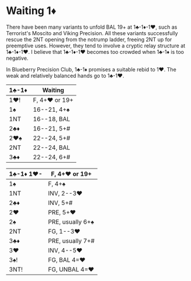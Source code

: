 # Waiting 1♦

There have been many variants to unfold BAL 19+ at 1♣-1♦-1♥, such as Terrorist's
Moscito and Viking Precision.  All these variants successfully rescue the 2NT
opening from the notrump ladder, freeing 2NT up for preemptive uses.  However,
they tend to involve a cryptic relay structure at 1♣-1♦-1♥.  I believe that
1♣-1♦-1♥ becomes too crowded when 1♣-1♦ is too negative.

In Blueberry Precision Club, 1♣-1♦ promises a suitable rebid to 1♥.  The weak
and relatively balanced hands go to 1♣-1♥.

| 1♣-1♦ | Waiting |
|-------|---------|
| 1♥!   | F, 4+♥ or 19+
| 1♠    | 16--21, 4+♠
| 1NT   | 16--18, BAL
| 2♣♦   | 16--21, 5+#
| 2♥♠   | 22--24, 5+#
| 2NT   | 22--24, BAL
| 3♣♦   | 22--24, 6+#

| 1♣-1♦ 1♥- | F, 4+♥ or 19+ |
|-----------|---------------|
| 1♠        | F, 4+♠
| 1NT       | INV, 2--3♥
| 2♣♦       | INV, 5+#
| 2♥        | PRE, 5+♥
| 2♠        | PRE, usually 6+♠
| 2NT       | FG, 1--3♥
| 3♣♦       | PRE, usually 7+#
| 3♥        | INV, 4--5♥
| 3♠!       | FG, BAL 4=♥
| 3NT!      | FG, UNBAL 4=♥
